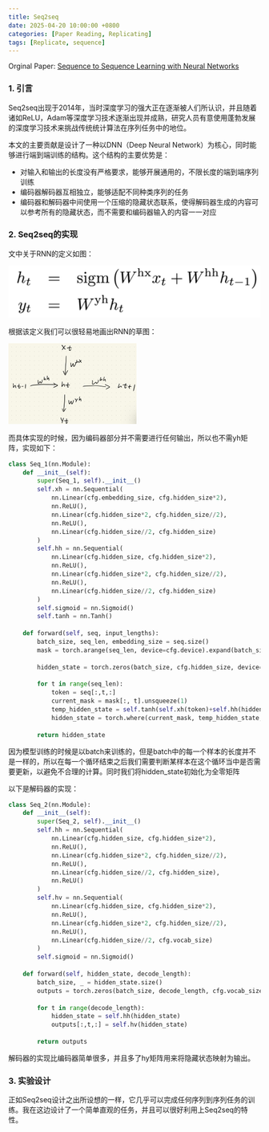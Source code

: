 ```yaml
---
title: Seq2seq
date: 2025-04-20 10:00:00 +0800
categories: [Paper Reading, Replicating]
tags: [Replicate, sequence]
---
```


Orginal Paper:  [Sequence to Sequence Learning with Neural Networks](https://arxiv.org/pdf/1409.3215)

### 1. 引言

Seq2seq出现于2014年，当时深度学习的强大正在逐渐被人们所认识，并且随着诸如ReLU，Adam等深度学习技术逐渐出现并成熟，研究人员有意使用蓬勃发展的深度学习技术来挑战传统统计算法在序列任务中的地位。

本文的主要贡献是设计了一种以DNN（Deep Neural Network）为核心，同时能够进行端到端训练的结构。这个结构的主要优势是：

+ 对输入和输出的长度没有严格要求，能够开展通用的，不限长度的端到端序列训练
+ 编码器解码器互相独立，能够适配不同种类序列的任务
+ 编码器和解码器中间使用一个压缩的隐藏状态联系，使得解码器生成的内容可以参考所有的隐藏状态，而不需要和编码器输入的内容一一对应



### 2. Seq2seq的实现

文中关于RNN的定义如图：

![image-20250421152944825](assets/image-20250421152944825.png)

根据该定义我们可以很轻易地画出RNN的草图：

<img src="assets/IMG_0971.jpeg" alt="IMG_0971" style="zoom: 25%;" />

而具体实现的时候，因为编码器部分并不需要进行任何输出，所以也不需yh矩阵，实现如下：

```python
class Seq_1(nn.Module):
    def __init__(self):
        super(Seq_1, self).__init__()
        self.xh = nn.Sequential(
            nn.Linear(cfg.embedding_size, cfg.hidden_size*2),
            nn.ReLU(),
            nn.Linear(cfg.hidden_size*2, cfg.hidden_size//2),
            nn.ReLU(),
            nn.Linear(cfg.hidden_size//2, cfg.hidden_size)
        )
        self.hh = nn.Sequential(
            nn.Linear(cfg.hidden_size, cfg.hidden_size*2),
            nn.ReLU(),
            nn.Linear(cfg.hidden_size*2, cfg.hidden_size//2),
            nn.ReLU(),
            nn.Linear(cfg.hidden_size//2, cfg.hidden_size)
        )
        self.sigmoid = nn.Sigmoid()
        self.tanh = nn.Tanh()

    def forward(self, seq, input_lengths):
        batch_size, seq_len, embedding_size = seq.size()
        mask = torch.arange(seq_len, device=cfg.device).expand(batch_size, -1) < input_lengths.unsqueeze(1)

        hidden_state = torch.zeros(batch_size, cfg.hidden_size, device=cfg.device)

        for t in range(seq_len):
            token = seq[:,t,:]
            current_mask = mask[:, t].unsqueeze(1)
            temp_hidden_state = self.tanh(self.xh(token)+self.hh(hidden_state))
            hidden_state = torch.where(current_mask, temp_hidden_state, hidden_state)
            
        return hidden_state
```

因为模型训练的时候是以batch来训练的，但是batch中的每一个样本的长度并不是一样的，所以在每一个循环结束之后我们需要判断某样本在这个循环当中是否需要更新，以避免不合理的计算。同时我们将hidden_state初始化为全零矩阵

以下是解码器的实现：
```python
class Seq_2(nn.Module):
    def __init__(self):
        super(Seq_2, self).__init__()
        self.hh = nn.Sequential(
            nn.Linear(cfg.hidden_size, cfg.hidden_size*2),
            nn.ReLU(),
            nn.Linear(cfg.hidden_size*2, cfg.hidden_size//2),
            nn.ReLU(),
            nn.Linear(cfg.hidden_size//2, cfg.hidden_size),
            nn.ReLU()
        )
        self.hv = nn.Sequential(
            nn.Linear(cfg.hidden_size, cfg.hidden_size*2),
            nn.ReLU(),
            nn.Linear(cfg.hidden_size*2, cfg.hidden_size//2),
            nn.ReLU(),
            nn.Linear(cfg.hidden_size//2, cfg.vocab_size)
        )
        self.sigmoid = nn.Sigmoid()

    def forward(self, hidden_state, decode_length):
        batch_size, _ = hidden_state.size()
        outputs = torch.zeros(batch_size, decode_length, cfg.vocab_size, device=cfg.device) # this tensor have a continual ram space, use it to avoid using torch.cat(), which cause O(n^2) complexity
        
        for t in range(decode_length):
            hidden_state = self.hh(hidden_state)
            outputs[:,t,:] = self.hv(hidden_state)
    
        return outputs
```

解码器的实现比编码器简单很多，并且多了hy矩阵用来将隐藏状态映射为输出。



### 3. 实验设计

正如Seq2seq设计之出所设想的一样，它几乎可以完成任何序列到序列任务的训练。我在这边设计了一个简单直观的任务，并且可以很好利用上Seq2seq的特性。



















